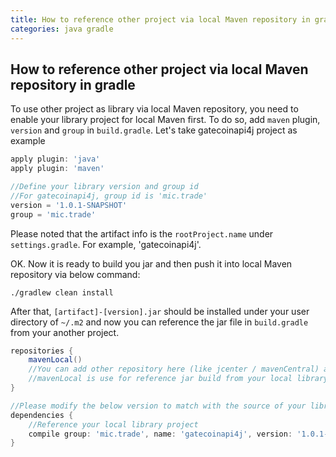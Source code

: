 ```yaml
---
title: How to reference other project via local Maven repository in gradle
categories: java gradle
---
```


## How to reference other project via local Maven repository in gradle

To use other project as library via local Maven repository, you need to enable your library project for local Maven first. To do so, add `maven` plugin, `version` and `group` in `build.gradle`. Let's take gatecoinapi4j project as example


``` gradle
apply plugin: 'java'
apply plugin: 'maven'

//Define your library version and group id
//For gatecoinapi4j, group id is 'mic.trade'
version = '1.0.1-SNAPSHOT'
group = 'mic.trade'
```


Please noted that the artifact info is the `rootProject.name` under `settings.gradle`. For example, 'gatecoinapi4j'.

OK. Now it is ready to build you jar and then push it into local Maven repository via below command:


```
./gradlew clean install
```


After that, `[artifact]-[version].jar` should be installed under your user directory of `~/.m2` and now you can reference the jar file in `build.gradle` from your another project.


``` gradle
repositories {
    mavenLocal()
    //You can add other repository here (like jcenter / mavenCentral) and
    //mavenLocal is use for reference jar build from your local library project
}

//Please modify the below version to match with the source of your library
dependencies {
	//Reference your local library project
	compile group: 'mic.trade', name: 'gatecoinapi4j', version: '1.0.1-SNAPSHOT'
}
```

